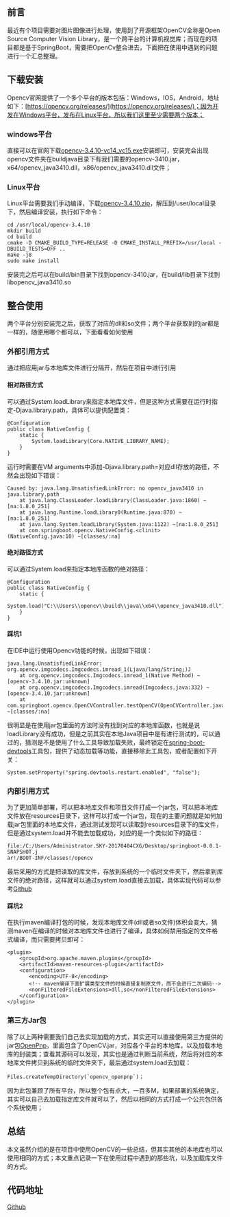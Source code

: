 ﻿## 前言

最近有个项目需要对图片图像进行处理，使用到了开源框架OpenCV全称是Open Source Computer Vision Library，是一个跨平台的计算机视觉库；而现在的项目都是基于SpringBoot，需要把OpenCv整合进去，下面把在使用中遇到的问题进行一个汇总整理。

## 下载安装

Opencv官网提供了一个多个平台的版本包括：Windows，IOS，Android，地址如下：[https://opencv.org/releases/](https://opencv.org/releases/)；因为开发在Windows平台，发布在Linux平台，所以我们这里至少需要两个版本；

### windows平台

直接可以在官网下载[opencv-3.4.10-vc14_vc15.exe](https://nchc.dl.sourceforge.net/project/opencvlibrary/3.4.10/opencv-3.4.10-vc14_vc15.exe)安装即可，安装完会出现opencv文件夹在buildjava目录下有我们需要的opencv-3410.jar，x64/opencv\_java3410.dll，x86/opencv\_java3410.dll文件；

### Linux平台

Linux平台需要我们手动编译，下载[opencv-3.4.10.zip](https://codeload.github.com/opencv/opencv/zip/3.4.10)，解压到/user/local目录下，然后编译安装，执行如下命令：

```
cd /usr/local/opencv-3.4.10
mkdir build
cd build
cmake -D CMAKE_BUILD_TYPE=RELEASE -D CMAKE_INSTALL_PREFIX=/usr/local -DBUILD_TESTS=OFF ..
make -j8
sudo make install
```

安装完之后可以在build/bin目录下找到opencv-3410.jar，在build/lib目录下找到libopencv_java3410.so

## 整合使用

两个平台分别安装完之后，获取了对应的dll和so文件；两个平台获取到的jar都是一样的，随便用哪个都可以，下面看看如何使用

### 外部引用方式

通过把应用jar与本地库文件进行分隔开，然后在项目中进行引用

#### 相对路径方式

可以通过System.loadLibrary来指定本地库文件，但是这种方式需要在运行时指定-Djava.library.path，具体可以提供配置类：

```
@Configuration
public class NativeConfig {
    static {
        System.loadLibrary(Core.NATIVE_LIBRARY_NAME);
    }
}
```

运行时需要在VM arguments中添加-Djava.library.path=对应dll存放的路径，不然会出现如下错误：

```
Caused by: java.lang.UnsatisfiedLinkError: no opencv_java3410 in java.library.path
    at java.lang.ClassLoader.loadLibrary(ClassLoader.java:1860) ~[na:1.8.0_251]
    at java.lang.Runtime.loadLibrary0(Runtime.java:870) ~[na:1.8.0_251]
    at java.lang.System.loadLibrary(System.java:1122) ~[na:1.8.0_251]
    at com.springboot.opencv.NativeConfig.<clinit>(NativeConfig.java:10) ~[classes/:na]
```

#### 绝对路径方式

可以通过System.load来指定本地库函数的绝对路径：

```
@Configuration
public class NativeConfig {
    static {
        System.load("C:\\Users\\opencv\\build\\java\\x64\\opencv_java3410.dll");
    }
}
```

#### 踩坑1

在IDE中运行使用Opencv功能的时候，出现如下错误：

```
java.lang.UnsatisfiedLinkError: org.opencv.imgcodecs.Imgcodecs.imread_1(Ljava/lang/String;)J
    at org.opencv.imgcodecs.Imgcodecs.imread_1(Native Method) ~[opencv-3.4.10.jar:unknown]
    at org.opencv.imgcodecs.Imgcodecs.imread(Imgcodecs.java:332) ~[opencv-3.4.10.jar:unknown]
    at com.springboot.opencv.OpenCVController.testOpenCV(OpenCVController.java:13) ~[classes/:na]
```

很明显是在使用jar包里面的方法时没有找到对应的本地库函数，也就是说loadLibrary没有成功，但是之前其实在本地Java项目中是有进行测试的，可以通过的，猜测是不是使用了什么工具导致加载失败，最终锁定在[spring-boot-devtools](https://docs.spring.io/spring-boot/docs/1.5.16.RELEASE/reference/html/using-boot-devtools.html)工具包，提供了动态加载等功能，直接移除此工具包，或者配置如下开关：

```
System.setProperty("spring.devtools.restart.enabled", "false");
```

### 内部引用方式

为了更加简单部署，可以把本地库文件和项目文件打成一个jar包，可以把本地库文件放在resources目录下，这样可以打成一个jar包，现在的主要问题就是如何加载jar包里面的本地库文件，通过测试发现可以读取到resources目录下的库文件，但是通过system.load并不能去加载成功，对应的是一个类似如下的路径：

```
file:/C:/Users/Administrator.SKY-20170404CXG/Desktop/springboot-0.0.1-SNAPSHOT.j
ar!/BOOT-INF/classes!/opencv
```

最后采用的方式是把读取的库文件，存放到系统的一个临时文件夹下，然后拿到库文件的绝对路径，这样就可以通过system.load直接去加载，具体实现代码可以参考[Github](https://github.com/ksfzhaohui/blog/tree/master/springboot/springboot)

#### 踩坑2

在执行maven编译打包的时候，发现本地库文件(dll或者so文件)体积会变大，猜测maven在编译的时候对本地库文件也进行了编译，具体如何禁用指定的文件格式编译，而只需要拷贝即可：

```
<plugin>
    <groupId>org.apache.maven.plugins</groupId>
    <artifactId>maven-resources-plugin</artifactId>
    <configuration>
       <encoding>UTF-8</encoding>
       <!-- maven编译下面扩展类型文件的时候直接复制原文件，而不会进行二次编码-->                 
       <nonFilteredFileExtensions>dll,so</nonFilteredFileExtensions>
    </configuration>
</plugin>
```

### 第三方Jar包

除了以上两种需要我们自己去实现加载的方式，其实还可以直接使用第三方提供的jar包[OpenPnp](https://github.com/openpnp/opencv)，里面包含了OpenCV.jar，对应各个平台的本地库，以及加载本地库的封装类；查看其源码可以发现，其实也是通过判断当前系统，然后将对应的本地库文件拷贝到系统的临时文件夹下，最后通过system.load去加载：

```
Files.createTempDirectory(`opencv_openpnp`)；
```

因为此包兼顾了所有平台，所以整个包有点大，一百多M，如果部署的系统确定，其实可以自己去加载指定库文件就可以了，然后以相同的方式打成一个公共包供各个系统使用；

## 总结

本文虽然介绍的是在项目中使用OpenCV的一些总结，但其实其他的本地库也可以使用相同的方式；本文重点记录一下在使用过程中遇到的那些坑，以及加载库文件的方式。

## 代码地址

[Github](https://segmentfault.com/a/1190000023556069#)
